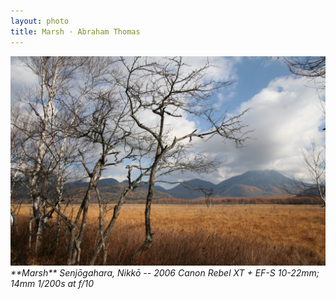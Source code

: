 ```yaml
---
layout: photo
title: Marsh · Abraham Thomas
---
```


<img src="/assets/photos/Marsh.jpg" width="540px" class="photo">

<i>
**Marsh**  
Senjōgahara, Nikkō -- 2006  
Canon Rebel XT + EF-S 10-22mm; 14mm 1/200s at f/10
</i>
